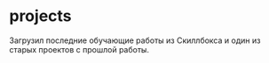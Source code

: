 # projects
Загрузил последние обучающие работы из Скиллбокса и один из старых проектов с прошлой работы.
